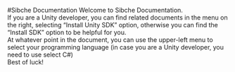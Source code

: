 #Sibche Documentation
Welcome to Sibche Documentation.<br />
If you are a Unity developer, you can find related documents in the menu on the right, selecting “Install Unity SDK” option, otherwise you can find the “Install SDK” option to be helpful for you.
<br />At whatever point in the document, you can use the upper-left menu to select your programming language (in case you are a Unity developer, you need to use select C#)
<br/>Best of luck!
